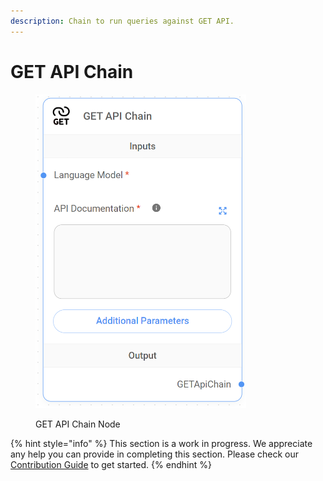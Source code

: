 ```yaml
---
description: Chain to run queries against GET API.
---
```


# GET API Chain

<figure><img src="../../../.gitbook/assets/image (24).png" alt="" width="337"><figcaption><p>GET API Chain Node</p></figcaption></figure>

{% hint style="info" %}
This section is a work in progress. We appreciate any help you can provide in completing this section. Please check our [Contribution Guide](../../../contributing/) to get started.
{% endhint %}
